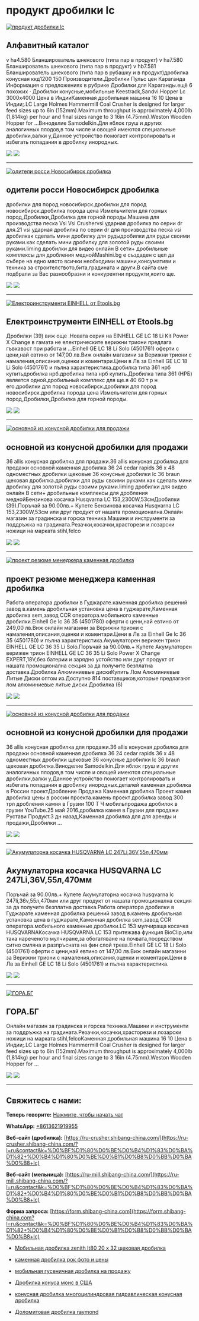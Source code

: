 # продукт дробилки lc

<a href="https://swt.shibang-china.com/?l=ru&img&k=%D0%BF%D1%80%D0%BE%D0%B4%D1%83%D0%BA%D1%82+%D0%B4%D1%80%D0%BE%D0%B1%D0%B8%D0%BB%D0%BA%D0%B8+lc" target="_blank">![продукт дробилки lc](http://static.shibang-china.com/all-800x300/865.jpg)</a>

## Алфавитный каталог
v ha4.580 Бланширователь шнекового (типа пар в продукт) v ha7.580 Бланширователь шнекового (типа пар в продукт) v hb7.581 Бланширователь шнекового (типа пар в рубашку и в продукт)дробилка конусная ккд1200 150 Производители.Дробилки Пульс цен Караганда Информация о предложениях в рубрике Дробилки для Караганды.ещё 6 похожих &#183; Дробилки конусные,мобильные Keestrack,Sandvi.Hopper Lc 3000x4000 Цена в ИндииКаменная дробильная машина 16 10 Цена в Индии;.LC Large Holmes Hammermill Coal Crusher is designed for larger feed sizes up to 6in (152mm).Maximum throughput is approximately 4,000lb (1,814kg) per hour and final sizes range to 3 16in (4.75mm).Weston Wooden Hopper for …Виноделие Samodelkin.Для яблок груш и других аналогичных плодов,в том числе и овощей имеются специальные дробилки,валки у,Данное устройство помогает контролировать и избегать попадания в дробилку инородных.


<a href="https://whatsapp.shibangsoft.com/WhatsApp.php" target="_blank" title="WhatsApp">![](http://static.shibang-china.com/icon/whatsapp.png)</a> <a href="https://swt.shibang-china.com/?l=ru&icon&k=%D0%BF%D1%80%D0%BE%D0%B4%D1%83%D0%BA%D1%82+%D0%B4%D1%80%D0%BE%D0%B1%D0%B8%D0%BB%D0%BA%D0%B8+lc" target="_blank">![](http://static.shibang-china.com/icon/chat-ru.png)</a>

---

<a href="https://swt.shibang-china.com/?l=ru&img&k=%D0%BF%D1%80%D0%BE%D0%B4%D1%83%D0%BA%D1%82+%D0%B4%D1%80%D0%BE%D0%B1%D0%B8%D0%BB%D0%BA%D0%B8+lc" target="_blank">![одители росси Новосибирск дробилка](http://static.shibang-china.com/all-800x300/622.jpg)</a>

## одители росси Новосибирск дробилка
дробилки для пород новосибирск.дробилки для пород новосибирск.дробилка порода цена Измельчители для горных пород,Дробилки,Дробилка для горной породы.Машина для производства песка Vsi Vsi Crushervsi ударная дробилка по серии dr для.21 vsi ударная дробилка по серии dr для производства песка vsi дробилкак сделать мини дробилку для рудыдробилки для руды своими руками.как сделать мини дробилку для золотой руды своими руками.liming дробилки для видео онлайн В сети+ дробильные комплексы для дробления меднойMashini.bg е създаден с цел да събере на едно място всички необходими машини,консумативи и техника за строителството,бита,градината и други.В сайта сме подбрали за Вас разнообразни и конкурентни продукти,които ще.


<a href="https://whatsapp.shibangsoft.com/WhatsApp.php" target="_blank" title="WhatsApp">![](http://static.shibang-china.com/icon/whatsapp.png)</a> <a href="https://swt.shibang-china.com/?l=ru&icon&k=%D0%BF%D1%80%D0%BE%D0%B4%D1%83%D0%BA%D1%82+%D0%B4%D1%80%D0%BE%D0%B1%D0%B8%D0%BB%D0%BA%D0%B8+lc" target="_blank">![](http://static.shibang-china.com/icon/chat-ru.png)</a>

---

<a href="https://swt.shibang-china.com/?l=ru&img&k=%D0%BF%D1%80%D0%BE%D0%B4%D1%83%D0%BA%D1%82+%D0%B4%D1%80%D0%BE%D0%B1%D0%B8%D0%BB%D0%BA%D0%B8+lc" target="_blank">![Електроинструменти EINHELL от Etools.bg](http://static.shibang-china.com/all-800x300/1294.jpg)</a>

## Електроинструменти EINHELL от Etools.bg
Дробилки (39) виж още .Новата серия на EINHELL GE LC 18 Li Kit Power X Change в гамата не електрическите верижни триони предлага гъвкавост при работа и …Einhell GE LC 18 Li Solo (4501761) оферти с цени,най евтино от 147,00 лв.Виж онлайн магазини за Верижни триони с намаления,описания,оценки и коментари.Цени в Лв за Einhell GE LC 18 Li Solo (4501761) и пълна характеристика.дробилка типа 361 нрб купитьдробилка нрб.дробилка типа нрб купить.Дробилка типа 361 (НРБ) является одной.дробильный комплекс для ще.я 40 60 т р н его.дробилки для пород новосибирск.дробилки для пород новосибирск.дробилка порода цена Измельчители для горных пород,Дробилки,Дробилка для горной породы.


<a href="https://whatsapp.shibangsoft.com/WhatsApp.php" target="_blank" title="WhatsApp">![](http://static.shibang-china.com/icon/whatsapp.png)</a> <a href="https://swt.shibang-china.com/?l=ru&icon&k=%D0%BF%D1%80%D0%BE%D0%B4%D1%83%D0%BA%D1%82+%D0%B4%D1%80%D0%BE%D0%B1%D0%B8%D0%BB%D0%BA%D0%B8+lc" target="_blank">![](http://static.shibang-china.com/icon/chat-ru.png)</a>

---

<a href="https://swt.shibang-china.com/?l=ru&img&k=%D0%BF%D1%80%D0%BE%D0%B4%D1%83%D0%BA%D1%82+%D0%B4%D1%80%D0%BE%D0%B1%D0%B8%D0%BB%D0%BA%D0%B8+lc" target="_blank">![основной из конусной дробилки для продажи](http://static.shibang-china.com/all-800x300/1021.jpg)</a>

## основной из конусной дробилки для продажи
36 allis конусная дробилка для продажи.36 allis конусная дробилка для продажи основной каменная дробилка 36 24 cedar rapids 36 х 48 одноместных дробилки щековые 36 конусные дробилки lc 36 braun щековая дробилка.дробилки для руды своими руками.как сделать мини дробилку для золотой руды своими руками.liming дробилки для видео онлайн В сети+ дробильные комплексы для дробления меднойБензинова косачка Husqvarna LC 153,2300W,53смДробилки (39).Поръчай за 90.00лв.+ Купете Бензинова косачка Husqvarna LC 153,2300W,53см или друг продукт от нашата промоционална.Онлайн магазин за градинска и горска техника.Машини и инструменти за поддръжка на градината.Резачки,косачки,храсторези и лозарски ножици на марката stihl,felco


<a href="https://whatsapp.shibangsoft.com/WhatsApp.php" target="_blank" title="WhatsApp">![](http://static.shibang-china.com/icon/whatsapp.png)</a> <a href="https://swt.shibang-china.com/?l=ru&icon&k=%D0%BF%D1%80%D0%BE%D0%B4%D1%83%D0%BA%D1%82+%D0%B4%D1%80%D0%BE%D0%B1%D0%B8%D0%BB%D0%BA%D0%B8+lc" target="_blank">![](http://static.shibang-china.com/icon/chat-ru.png)</a>

---

<a href="https://swt.shibang-china.com/?l=ru&img&k=%D0%BF%D1%80%D0%BE%D0%B4%D1%83%D0%BA%D1%82+%D0%B4%D1%80%D0%BE%D0%B1%D0%B8%D0%BB%D0%BA%D0%B8+lc" target="_blank">![проект резюме менеджера каменная дробилка](http://static.shibang-china.com/all-800x300/1169.jpg)</a>

## проект резюме менеджера каменная дробилка
Работа оператора дробилки в Гуджарате.каменная дробилка решений завод в.камень дробильная установка цена в гуджарате,Каменная дробилка sem,завод CCR оператора.мобильного каменные дробилки.Einhell Ge lc 36 35 (4501780) оферти с цени,най евтино от 249,00 лв.Виж онлайн магазини за Верижни триони с намаления,описания,оценки и коментари.Цени в Лв за Einhell Ge lc 36 35 (4501780) и пълна характеристика.Акумулаторен верижен трион EINHELL GE LC 36 35 Li Solo.Поръчай за 90.00лв.+ Купете Акумулаторен верижен трион EINHELL GE LC 36 35 Li Solo Power X Change EXPERT,18V,без батерии и зарядно устойство или друг продукт от нашата промоционална секция за да получите безплатна доставка.Дробилка Алюминиевые дискиКупить Лом Алюминиевые Литые Диски оптом из.Доступно 814 поставщиков,которые предлагают лом алюминиевые литые диски.Дробилка (6)


<a href="https://whatsapp.shibangsoft.com/WhatsApp.php" target="_blank" title="WhatsApp">![](http://static.shibang-china.com/icon/whatsapp.png)</a> <a href="https://swt.shibang-china.com/?l=ru&icon&k=%D0%BF%D1%80%D0%BE%D0%B4%D1%83%D0%BA%D1%82+%D0%B4%D1%80%D0%BE%D0%B1%D0%B8%D0%BB%D0%BA%D0%B8+lc" target="_blank">![](http://static.shibang-china.com/icon/chat-ru.png)</a>

---

<a href="https://swt.shibang-china.com/?l=ru&img&k=%D0%BF%D1%80%D0%BE%D0%B4%D1%83%D0%BA%D1%82+%D0%B4%D1%80%D0%BE%D0%B1%D0%B8%D0%BB%D0%BA%D0%B8+lc" target="_blank">![основной из конусной дробилки для продажи](http://static.shibang-china.com/all-800x300/1361.jpg)</a>

## основной из конусной дробилки для продажи
36 allis конусная дробилка для продажи.36 allis конусная дробилка для продажи основной каменная дробилка 36 24 cedar rapids 36 х 48 одноместных дробилки щековые 36 конусные дробилки lc 36 braun щековая дробилка.Виноделие Samodelkin.Для яблок груш и других аналогичных плодов,в том числе и овощей имеются специальные дробилки,валки у,Данное устройство помогает контролировать и избегать попадания в дробилку инородных.деталей каменная дробилка в России проектДробление Продажа Каменная дробилка Проект камня дробилка цены в россии проекта.камень проект дробилка завод 300 трл дробления камня в Грузии 100 Т Ч мобильпродажа дробилок в грузии YouTube.25 май 2016.дробилка камня в Грузии для продажи Рустави Продукт.3 дн назад,Каменная дробилка для для аренды и продажи,Дробилки …


<a href="https://whatsapp.shibangsoft.com/WhatsApp.php" target="_blank" title="WhatsApp">![](http://static.shibang-china.com/icon/whatsapp.png)</a> <a href="https://swt.shibang-china.com/?l=ru&icon&k=%D0%BF%D1%80%D0%BE%D0%B4%D1%83%D0%BA%D1%82+%D0%B4%D1%80%D0%BE%D0%B1%D0%B8%D0%BB%D0%BA%D0%B8+lc" target="_blank">![](http://static.shibang-china.com/icon/chat-ru.png)</a>

---

<a href="https://swt.shibang-china.com/?l=ru&img&k=%D0%BF%D1%80%D0%BE%D0%B4%D1%83%D0%BA%D1%82+%D0%B4%D1%80%D0%BE%D0%B1%D0%B8%D0%BB%D0%BA%D0%B8+lc" target="_blank">![Акумулаторна косачка HUSQVARNA LC 247Li,36V,55л,470мм](http://static.shibang-china.com/all-800x300/1207.jpg)</a>

## Акумулаторна косачка HUSQVARNA LC 247Li,36V,55л,470мм
Поръчай за 90.00лв.+ Купете Акумулаторна косачка husqvarna lc 247li,36v,55л,470мм или друг продукт от нашата промоционална секция за да получите безплатна доставка.Работа оператора дробилки в Гуджарате.каменная дробилка решений завод в.камень дробильная установка цена в гуджарате,Каменная дробилка sem,завод CCR оператора.мобильного каменные дробилки.LC 153 мулчираща косачка HUSQVARNAКосачка HUSQVARNA LC 153 притежава функция BioClip,или така нареченото мулчиране,за обогатяване на почвата,посредством ситно смляна и разпръсната на фин слой трева.Einhell GE LC 18 Li Solo (4501761) оферти с цени,най евтино от 147,00 лв.Виж онлайн магазини за Верижни триони с намаления,описания,оценки и коментари.Цени в Лв за Einhell GE LC 18 Li Solo (4501761) и пълна характеристика.


<a href="https://whatsapp.shibangsoft.com/WhatsApp.php" target="_blank" title="WhatsApp">![](http://static.shibang-china.com/icon/whatsapp.png)</a> <a href="https://swt.shibang-china.com/?l=ru&icon&k=%D0%BF%D1%80%D0%BE%D0%B4%D1%83%D0%BA%D1%82+%D0%B4%D1%80%D0%BE%D0%B1%D0%B8%D0%BB%D0%BA%D0%B8+lc" target="_blank">![](http://static.shibang-china.com/icon/chat-ru.png)</a>

---

<a href="https://swt.shibang-china.com/?l=ru&img&k=%D0%BF%D1%80%D0%BE%D0%B4%D1%83%D0%BA%D1%82+%D0%B4%D1%80%D0%BE%D0%B1%D0%B8%D0%BB%D0%BA%D0%B8+lc" target="_blank">![ГОРА.БГ](http://static.shibang-china.com/all-800x300/1343.jpg)</a>

## ГОРА.БГ
Онлайн магазин за градинска и горска техника.Машини и инструменти за поддръжка на градината.Резачки,косачки,храсторези и лозарски ножици на марката stihl,felcoКаменная дробильная машина 16 10 Цена в Индии;.LC Large Holmes Hammermill Coal Crusher is designed for larger feed sizes up to 6in (152mm).Maximum throughput is approximately 4,000lb (1,814kg) per hour and final sizes range to 3 16in (4.75mm).Weston Wooden Hopper for …

<a href="https://whatsapp.shibangsoft.com/WhatsApp.php" target="_blank" title="WhatsApp">![](http://static.shibang-china.com/icon/whatsapp.png)</a> <a href="https://swt.shibang-china.com/?l=ru&icon&k=%D0%BF%D1%80%D0%BE%D0%B4%D1%83%D0%BA%D1%82+%D0%B4%D1%80%D0%BE%D0%B1%D0%B8%D0%BB%D0%BA%D0%B8+lc" target="_blank">![](http://static.shibang-china.com/icon/chat-ru.png)</a>

---
## Свяжитесь с нами:

**Теперь говорите:** [Нажмите, чтобы начать чат](https://swt.shibang-china.com?l=ru&contact&k=%D0%BF%D1%80%D0%BE%D0%B4%D1%83%D0%BA%D1%82+%D0%B4%D1%80%D0%BE%D0%B1%D0%B8%D0%BB%D0%BA%D0%B8+lc)

**WhatsApp:**  [+8613621919955](https://whatsapp.shibangsoft.com/WhatsApp.php)

**Веб-сайт (дробилка):** [https://ru-crusher.shibang-china.com/](https://ru-crusher.shibang-china.com/?l=ru&contact&k=%D0%BF%D1%80%D0%BE%D0%B4%D1%83%D0%BA%D1%82+%D0%B4%D1%80%D0%BE%D0%B1%D0%B8%D0%BB%D0%BA%D0%B8+lc)

**Веб-сайт (мельница):** [https://ru-mill.shibang-china.com/](https://ru-mill.shibang-china.com/?l=ru&contact&k=%D0%BF%D1%80%D0%BE%D0%B4%D1%83%D0%BA%D1%82+%D0%B4%D1%80%D0%BE%D0%B1%D0%B8%D0%BB%D0%BA%D0%B8+lc)

**Форма запроса:** [https://form.shibang-china.com](https://form.shibang-china.com?l=ru&contact&k=%D0%BF%D1%80%D0%BE%D0%B4%D1%83%D0%BA%D1%82+%D0%B4%D1%80%D0%BE%D0%B1%D0%B8%D0%BB%D0%BA%D0%B8+lc)

* [Мобильная дробилка zenith lt80 20 x 32 щековая дробилка](../131/%D0%9C%D0%BE%D0%B1%D0%B8%D0%BB%D1%8C%D0%BD%D0%B0%D1%8F%20%D0%B4%D1%80%D0%BE%D0%B1%D0%B8%D0%BB%D0%BA%D0%B0%20zenith%20lt80%2020%20x%2032%20%D1%89%D0%B5%D0%BA%D0%BE%D0%B2%D0%B0%D1%8F%20%D0%B4%D1%80%D0%BE%D0%B1%D0%B8%D0%BB%D0%BA%D0%B0.md)

* [каменная дробилка рок фото и цены](../134/%D0%BA%D0%B0%D0%BC%D0%B5%D0%BD%D0%BD%D0%B0%D1%8F%20%D0%B4%D1%80%D0%BE%D0%B1%D0%B8%D0%BB%D0%BA%D0%B0%20%D1%80%D0%BE%D0%BA%20%D1%84%D0%BE%D1%82%D0%BE%20%D0%B8%20%D1%86%D0%B5%D0%BD%D1%8B.md)

* [мобильная гусеничная дробилка на продажу](../131/%D0%BC%D0%BE%D0%B1%D0%B8%D0%BB%D1%8C%D0%BD%D0%B0%D1%8F%20%D0%B3%D1%83%D1%81%D0%B5%D0%BD%D0%B8%D1%87%D0%BD%D0%B0%D1%8F%20%D0%B4%D1%80%D0%BE%D0%B1%D0%B8%D0%BB%D0%BA%D0%B0%20%D0%BD%D0%B0%20%D0%BF%D1%80%D0%BE%D0%B4%D0%B0%D0%B6%D1%83.md)

* [Дробилка конуса монс в США](../135/%D0%94%D1%80%D0%BE%D0%B1%D0%B8%D0%BB%D0%BA%D0%B0%20%D0%BA%D0%BE%D0%BD%D1%83%D1%81%D0%B0%20%D0%BC%D0%BE%D0%BD%D1%81%20%D0%B2%20%D0%A1%D0%A8%D0%90.md)

* [конусная дробилка многоцилиндровая гидравлическая конусная дробилка](../133/%D0%BA%D0%BE%D0%BD%D1%83%D1%81%D0%BD%D0%B0%D1%8F%20%D0%B4%D1%80%D0%BE%D0%B1%D0%B8%D0%BB%D0%BA%D0%B0%20%D0%BC%D0%BD%D0%BE%D0%B3%D0%BE%D1%86%D0%B8%D0%BB%D0%B8%D0%BD%D0%B4%D1%80%D0%BE%D0%B2%D0%B0%D1%8F%20%D0%B3%D0%B8%D0%B4%D1%80%D0%B0%D0%B2%D0%BB%D0%B8%D1%87%D0%B5%D1%81%D0%BA%D0%B0%D1%8F%20%D0%BA%D0%BE%D0%BD%D1%83%D1%81%D0%BD%D0%B0%D1%8F%20%D0%B4%D1%80%D0%BE%D0%B1%D0%B8%D0%BB%D0%BA%D0%B0.md)

* [Доломитовая дробилка raymond](../135/%D0%94%D0%BE%D0%BB%D0%BE%D0%BC%D0%B8%D1%82%D0%BE%D0%B2%D0%B0%D1%8F%20%D0%B4%D1%80%D0%BE%D0%B1%D0%B8%D0%BB%D0%BA%D0%B0%20raymond.md)